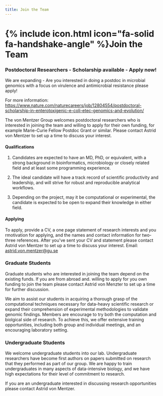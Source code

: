 ```yaml
---
title: Join the Team
---
```


# {% include icon.html icon="fa-solid fa-handshake-angle" %}Join the Team

### Postdoctoral Researchers - Scholarship available - Apply now!

We are expanding - Are you interested in doing a postdoc in microbial genomics with a focus on virulence and antimicrobial resistance please apply!

For more information: https://www.nature.com/naturecareers/job/12804554/postdoctoral-scholarship-in-enterotoxigenic-e-coli-etec-genomics-and-evolution/

The von Mentzer Group welcomes postdoctoral researchers who is interested in joining the team and willing to apply for their own funding, for example Marie-Curie Fellow Postdoc Grant or similar. 
Please contact Astrid von Mentzer to set up a time to discuss your interest.

#### Qualifications

1. Candidates are expected to have an MD, PhD, or equivalent, with a strong background in bioinformatics, microbiology or closely related field and at least some programming experience.

2. The ideal candidate will have a track record of scientific productivity and leadership, and will strive for robust and reproducible analytical workflows.

3. Depending on the project, may it be computational or experimental, the candidate is expected to be open to expand their knowledge in either field.

#### Applying

To apply, provide a CV, a one page statement of research interests and you rmotivation for applying, and the names and contact information for two-three references. After you've sent your CV and statement please contact Astrid von Mentzer to set up a time to discuss your interest. Email: astrid.von.mentzer@gu.se

### Graduate Students

Graduate students who are interested in joining the team depend on the existing funds. If you are from abroad and. willing to apply for you own funding to join the team please contact Astrid von Menzter to set up a time for further discussion.

We aim to assist our students in acquiring a thorough grasp of the computational techniques necessary for data-heavy scientific research or expand their comprehension of experimental methodologies to validate genomic findings. Members are encourage to try both the computation and biolgical side of research.
To achieve this, we offer extensive training opportunities, including both group and individual meetings, and an encouraging laboratory setting.

### Undergraduate Students

We welcome undergraduate students into our lab.
Undergraduate researchers have become first authors on papers submitted on research that they performed as part of our group.
We are happy to train undergraduates in many aspects of data-intensive biology, and we have high expectations for their level of commitment to research.

If you are an undergraduate interested in discussing research opportunities please contact Astrid von Mentzer. 

